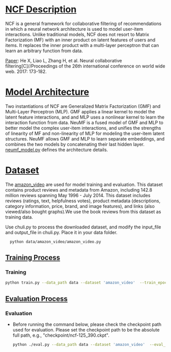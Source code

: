 # [NCF Description](#contents)

NCF is a general framework for collaborative filtering of recommendations in which a neural network architecture is used to model user-item interactions. Unlike traditional models, NCF does not resort to Matrix Factorization (MF) with an inner product on latent features of users and items. It replaces the inner product with a multi-layer perceptron that can learn an arbitrary function from data.

[Paper](https://arxiv.org/abs/1708.05031):  He X, Liao L, Zhang H, et al. Neural collaborative filtering[C]//Proceedings of the 26th international conference on world wide web. 2017: 173-182.

# [Model Architecture](#contents)

Two instantiations of NCF are Generalized Matrix Factorization (GMF) and Multi-Layer Perceptron (MLP). GMF applies a linear kernel to model the latent feature interactions, and and MLP uses a nonlinear kernel to learn the interaction function from data. NeuMF is a fused model of GMF and MLP to better model the complex user-item interactions, and unifies the strengths of linearity of MF and non-linearity of MLP for modeling the user-item latent structures. NeuMF allows GMF and MLP to learn separate embeddings, and combines the two models by concatenating their last hidden layer. [neumf_model.py](neumf_model.py) defines the architecture details.

# [Dataset](#contents)

The [amazon_video]( https://aistudio.baidu.com/datasetdetail/109008
) are used for model training and evaluation.
This dataset contains product reviews and metadata from Amazon, including 142.8 million reviews spanning May 1996 - July 2014.
This dataset includes reviews (ratings, text, helpfulness votes), product metadata (descriptions, category information, price, brand, and image features), and links (also viewed/also bought graphs).We use the book reviews from this dataset as training data.

Use chuli.py to process the downloaded dataset, and modify the input_file and output_file in chuli.py. Place it in your data folder.
```bash
  python data/amazon_video/amazon_video.py
  ```

## [Training Process](#contents)

### Training


  ```bash
  python train.py --data_path data --dataset 'amazon_video'  --train_epochs 25 --batch_size 256 --output_path './output/' --checkpoint_path ncf.ckpt --device_target=Ascend > train.log 2>&1 &
  ```



## [Evaluation Process](#contents)

### Evaluation

- Before running the command below, please check the checkpoint path used for evaluation. Please set the checkpoint path to be the absolute full path, e.g., "checkpoint/ncf-125_390.ckpt".

  ```bash
  python ./eval.py --data_path data --dataset 'amazon_video'  --eval_batch_size 160000  --output_path './output/' --eval_file_name 'eval.log' --checkpoint_file_path ncf.ckpt/NCF-25_179.ckpt --device_target=Ascend --device_id 6 > eval.log 2>&1 &
  ```